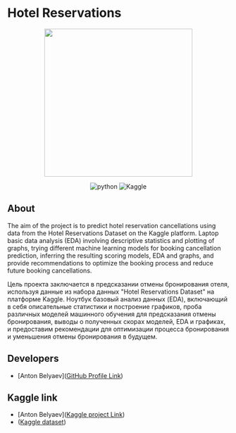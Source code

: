 # Hotel Reservations
<p align="center">
      <img src="https://i.ibb.co/GRgfs8Y/pngwing-com-2.png" width="336">
</p>

<p align="center">
   <img src="https://img.shields.io/badge/Jupyter Notebook-blue" alt="python">
   <img src="https://img.shields.io/badge/Kaggle-violet" alt="Kaggle">      
</p>

## About
The aim of the project is to predict hotel reservation cancellations using data from the Hotel Reservations Dataset on the Kaggle platform. Laptop basic data analysis (EDA) involving descriptive statistics and plotting of graphs, trying different machine learning models for booking cancellation prediction, inferring the resulting scoring models, EDA and graphs, and provide recommendations to optimize the booking process and reduce future booking cancellations.

Цель проекта заключается в предсказании отмены бронирования отеля, используя данные из набора данных "Hotel Reservations Dataset" на платформе Kaggle. Ноутбук базовый анализ данных (EDA), включающий в себя описательные статистики и построение графиков, проба различных моделей машинного обучения для предсказания отмены бронирования, выводы о полученных скорах моделей, EDA и графиках, и предоставим рекомендации для оптимизации процесса бронирования и уменьшения отмены бронирования в будущем.

## Developers
- [Anton Belyaev]([GitHub Profile Link](https://github.com/Ch3ekiBr3eki))

## Kaggle link
- [Anton Belyaev]([Kaggle project Link](https://www.kaggle.com/code/antonbelyaevd/reservation-randforest-knn-logicarreg))
- ([Kaggle dataset](https://www.kaggle.com/datasets/ahsan81/hotel-reservations-classification-dataset))
